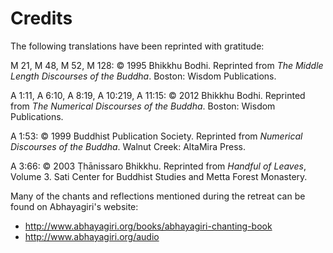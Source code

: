 # Credits

The following translations have been reprinted with gratitude:

M 21, M 48, M 52, M 128: © 1995 Bhikkhu Bodhi. Reprinted from *The
Middle Length Discourses of the Buddha*. Boston: Wisdom Publications.

A 1:11, A 6:10, A 8:19, A 10:219, A 11:15: © 2012 Bhikkhu
Bodhi. Reprinted from *The Numerical Discourses of the Buddha*. Boston: Wisdom
Publications.

A 1:53: © 1999 Buddhist Publication Society. Reprinted from *Numerical
Discourses of the Buddha*. Walnut Creek: AltaMira Press.

A 3:66: © 2003 Ṭhānissaro Bhikkhu. Reprinted from *Handful of Leaves*,
Volume 3. Sati Center for Buddhist Studies and Metta Forest
Monastery.

Many of the chants and reflections mentioned during the retreat can be
found on Abhayagiri's website:

-   http://www.abhayagiri.org/books/abhayagiri-chanting-book
-   http://www.abhayagiri.org/audio

